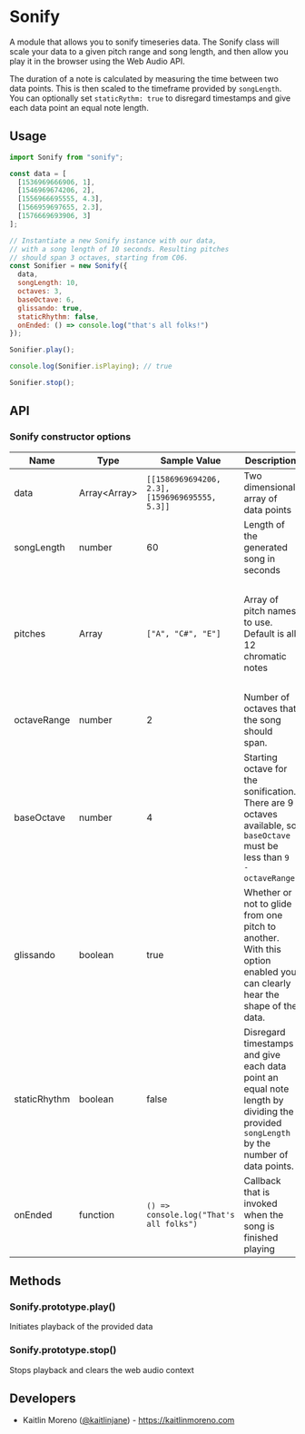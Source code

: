 # Sonify

A module that allows you to sonify timeseries data. The Sonify class will scale your data to a given pitch range and song length, and then allow you play it in the browser using the Web Audio API.

The duration of a note is calculated by measuring the time between two data points. This is then scaled to the timeframe provided by `songLength`. You can optionally set `staticRythm: true` to disregard timestamps and give each data point an equal note length.

## Usage

```javascript
import Sonify from "sonify";

const data = [
  [1536969666906, 1],
  [1546969674206, 2],
  [1556966695555, 4.3],
  [1566959697655, 2.3],
  [1576669693906, 3]
];

// Instantiate a new Sonify instance with our data,
// with a song length of 10 seconds. Resulting pitches
// should span 3 octaves, starting from C06.
const Sonifier = new Sonify({
  data, 
  songLength: 10,
  octaves: 3,
  baseOctave: 6,
  glissando: true,
  staticRhythm: false,
  onEnded: () => console.log("that's all folks!")
});

Sonifier.play();

console.log(Sonifier.isPlaying); // true

Sonifier.stop();
```

## API

### Sonify constructor options

| Name         | Type                 | Sample Value                                   | Description                                                                                                                            | Default                                                             | Required |
| ------------ | -------------------- | ---------------------------------------------- | -------------------------------------------------------------------------------------------------------------------------------------- | ------------------------------------------------------------------- | -------- |
| data         | Array<Array<number>> | `[[1586969694206, 2.3], [1596969695555, 5.3]]` | Two dimensional array of data points                                                                                                   |                                                                     | yes      |
| songLength   | number               | 60                                             | Length of the generated song in seconds                                                                                                |                                                                     | yes      |
| pitches      | Array<string>        | `["A", "C#", "E"]`                             | Array of pitch names to use. Default is all 12 chromatic notes                                                                         | `["C", "C#", "D", "D#", "E", "F", "Gb", "G", "A", "Ab", "Bb", "B"]` | no       |
| octaveRange  | number               | 2                                              | Number of octaves that the song should span.                                                                                           | 3                                                                   | no       |
| baseOctave   | number               | 4                                              | Starting octave for the sonification. There are 9 octaves available, so `baseOctave` must be less than `9 - octaveRange`.              | 6                                                                   | no       |
| glissando    | boolean              | true                                           | Whether or not to glide from one pitch to another. With this option enabled you can clearly hear the shape of the data.                | false                                                               | no       |
| staticRhythm | boolean              | false                                          | Disregard timestamps and give each data point an equal note length by dividing the provided `songLength` by the number of data points. | false                                                               | no       |
| onEnded      | function             | `() => console.log("That's all folks")`        | Callback that is invoked when the song is finished playing                                                                             |                                                                     | no       | **** |

## Methods

### Sonify.prototype.play()

Initiates playback of the provided data

### Sonify.prototype.stop()

Stops playback and clears the web audio context

## Developers

- Kaitlin Moreno ([@kaitlinjane](https://twitter.com/kaitlinjane)) - <https://kaitlinmoreno.com>